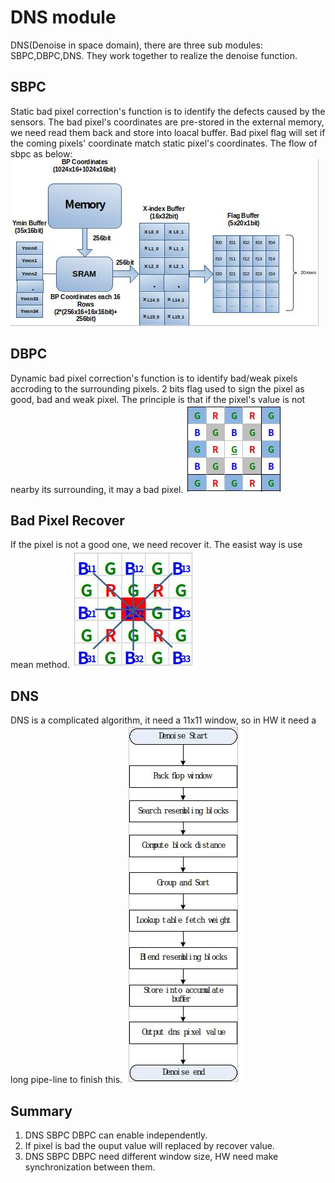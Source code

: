 # DNS module
DNS(Denoise in space domain), there are three sub modules: SBPC,DBPC,DNS. 
They work together to realize the denoise function.
## SBPC
Static bad pixel correction's function is to identify the defects caused by the sensors.
The bad pixel's coordinates are pre-stored in the external memory, 
we need read them back and store into loacal buffer.
Bad pixel flag will set  if the coming pixels' coordinate match static pixel's coordinates.
The flow of sbpc as below:
![sbpc_flow](https://github.com/CaseyZhu/work_summary/blob/main/zhaoxin/image/sbpc_flow.jpg)
## DBPC
Dynamic bad pixel correction's function is to identify bad/weak pixels accroding to the surrounding pixels.
2 bits flag used to sign the pixel as good, bad and weak pixel. 
The principle is that if the pixel's value is not nearby its surrounding, it may a bad pixel.
![dbpc](https://github.com/CaseyZhu/work_summary/blob/main/zhaoxin/image/dbpc.jpg)
## Bad Pixel Recover
If the pixel is not a good one, we need recover it. The easist way is use mean method.
![bpc_mean](https://github.com/CaseyZhu/work_summary/blob/main/zhaoxin/image/recover_mean.jpg)
## DNS
DNS is a complicated algorithm, it need a 11x11 window, so in HW it need a long pipe-line to finish this.
![dns](https://github.com/CaseyZhu/work_summary/blob/main/zhaoxin/image/dns_flow.jpg)
## Summary
1) DNS SBPC DBPC can enable independently.
2) If pixel is bad the ouput value will replaced by recover value.
3) DNS SBPC DBPC need different window size, HW need make synchronization between them.

